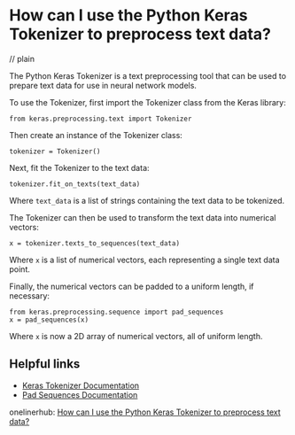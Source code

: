 # How can I use the Python Keras Tokenizer to preprocess text data?
// plain

The Python Keras Tokenizer is a text preprocessing tool that can be used to prepare text data for use in neural network models.

To use the Tokenizer, first import the Tokenizer class from the Keras library:
```
from keras.preprocessing.text import Tokenizer
```

Then create an instance of the Tokenizer class:
```
tokenizer = Tokenizer()
```

Next, fit the Tokenizer to the text data:
```
tokenizer.fit_on_texts(text_data)
```
Where `text_data` is a list of strings containing the text data to be tokenized.

The Tokenizer can then be used to transform the text data into numerical vectors:
```
x = tokenizer.texts_to_sequences(text_data)
```
Where `x` is a list of numerical vectors, each representing a single text data point.

Finally, the numerical vectors can be padded to a uniform length, if necessary:
```
from keras.preprocessing.sequence import pad_sequences
x = pad_sequences(x)
```
Where `x` is now a 2D array of numerical vectors, all of uniform length.

## Helpful links
- [Keras Tokenizer Documentation](https://keras.io/preprocessing/text/)
- [Pad Sequences Documentation](https://keras.io/preprocessing/sequence/)

onelinerhub: [How can I use the Python Keras Tokenizer to preprocess text data?](https://onelinerhub.com/python-keras/how-can-i-use-the-python-keras-tokenizer-to-preprocess-text-data)